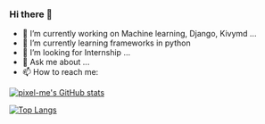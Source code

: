 ### Hi there 👋


<!-- **pixel-me/pixel-me** is a ✨ _special_ ✨ repository because its `README.md` (this file) appears on your GitHub profile. -->


- 🔭 I’m currently working on Machine learning, Django, Kivymd ...
- 🌱 I’m currently learning frameworks in python
- 👯 I’m looking for Internship ...
- 💬 Ask me about ...
- 📫 How to reach me: 

[![pixel-me's GitHub stats](https://github-readme-stats.vercel.app/api?username=pixel-me)](https://https://github.com/pixel-me/github-readme-stats)
<!-- ![pixel-me's GitHub stats](https://github-readme-stats.vercel.app/api?username=pixel-me&hide=contribs,prs)
![pixel-me's GitHub stats](https://github-readme-stats.vercel.app/api?username=pixel-me&count_private=true) -->
[![Top Langs](https://github-readme-stats.vercel.app/api/top-langs/?username=pixel-me)](https://github.com/pixel-me/github-readme-stats)



